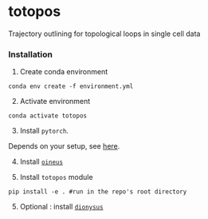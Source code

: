 # totopos
Trajectory outlining for topological loops in single cell data


### Installation 

1. Create conda environment

```
conda env create -f environment.yml 
```

2. Activate environment

```
conda activate totopos
```

3. Install `pytorch`. 

Depends on your setup, see [here](https://pytorch.org/get-started/locally/).


4. Install [`oineus`](https://github.com/anigmetov/oineus/)

5. Install `totopos` module

```
pip install -e . #run in the repo's root directory
```

5. Optional : install [`dionysus`](https://mrzv.org/software/dionysus2/#get-build-install)
